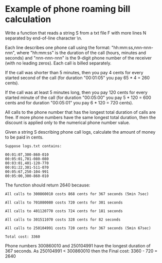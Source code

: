 # Example of phone roaming bill calculation

Write a function that reads a string S from a txt file F with more lines N separated by end-of-line character \n.

Each line describes one phone call using the format: "hh:mm:ss,nnn-nnn-nnn", 
where "hh:mm:ss" is the duration of the call (hours, minutes and seconds) and 
"nnn-nnn-nnn" is the 9-digit phone number of the receiver (with no leading zeros).
Each call is billed separately.

If the call was shorter than 5 minutes, then you pay 4 cents for every started second of the call 
(for duration "00:01:05" you pay 65 * 4 = 260 cents).

If the call was at least 5 minutes long, then you pay 120 cents for every started minute of the call 
(for duration "00:05:00" you pay 5 * 120 = 600 cents and for duration "00:05:01" you pay 
6 * 120 = 720 cents).

All calls to the phone number that has the longest total duration of calls are free. 
If more phone numbers have the same longest total duration, then the discount is applied only to the 
numerical phone number value.

Given a string S describing phone call logs, calculate the amount of money to be paid in cents.
```
Suppose logs.txt contains:

00:01:07,300-860-010
00:05:01,701-080-080
00:03:01,401-120-770
00:01:22,301-511-070
00:05:67,250-104-991
00:05:00,300-860-010
```
The function should return 2640 because:
```
All calls to 300860010 costs 868 cents for 367 seconds (5min 7sec)

All calls to 701080080 costs 720 cents for 301 seconds

All calls to 401120770 costs 724 cents for 181 seconds

All calls to 301511070 costs 328 cents for 82 seconds

All calls to 250104991 costs 720 cents for 367 seconds (5min 67sec)

Total cost: 3360
```
Phone numbers 300860010 and 250104991 have the longest duration of 367 seconds. 
As 250104991 < 300860010 then the Final cost: 3360 - 720 = 2640